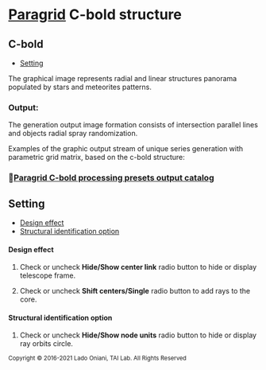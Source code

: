 
# [Paragrid](https://github.com/Toy-Artificial-Intelligence-lab/paragrid-doc) C-bold structure

<!---  ![alt text](https://github.com/ladooniani/resume-cv/blob/main/img/img19.jpg) --->

## C-bold

 - [Setting](#Setting)

<!--- <img src="https://github.com/Toy-Artificial-Intelligence-lab/paragrid-doc/blob/main/images/paragrid/paragrid-app-15.png" width="800"> --->

The graphical image represents radial and linear structures panorama populated by stars and meteorites patterns.

### Output:
 
The generation output image formation consists of intersection parallel lines and objects radial spray randomization.

Examples of the graphic output stream of unique series generation with parametric grid matrix, based on the c-bold structure:
 
### 📌[Paragrid C-bold processing presets output catalog](https://github.com/Toy-Artificial-Intelligence-lab/paragrid-doc/blob/main/markups/paragrid-c-bold-presets.md) 

## Setting

 - [Design effect](#Design-effect)
 - [Structural identification option](#Structural-identification-option)

#### Design effect

1. Check or uncheck **Hide/Show center link** radio button to hide or display telescope frame.

2. Check or uncheck **Shift centers/Single** radio button to add rays to the core. 

#### Structural identification option

1. Check or uncheck **Hide/Show node units** radio button to hide or display ray orbits circle.


<sub>Copyright © 2016-2021 Lado Oniani, TAI Lab. All Rights Reserved<sub>

